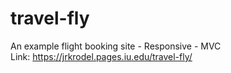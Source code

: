 # travel-fly
An example flight booking site - Responsive - MVC</br>
Link: https://jrkrodel.pages.iu.edu/travel-fly/
